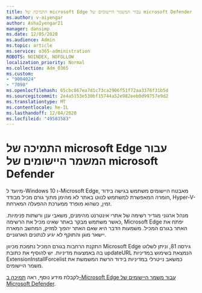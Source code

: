 ```yaml
---
title: התמיכה של microsoft Edge עבור המשמר היישומים של microsoft Defender
ms.author: v-aiyengar
author: AshaIyengar21
manager: dansimp
ms.date: 12/05/2020
ms.audience: Admin
ms.topic: article
ms.service: o365-administration
ROBOTS: NOINDEX, NOFOLLOW
localization_priority: Normal
ms.collection: Adm_O365
ms.custom:
- "9004024"
- "7090"
ms.openlocfilehash: 65cbc867ea7d1c73ca2906f51f72aa3376f31b5d
ms.sourcegitcommit: 2e4a5153e530bf15744a52e982eeb0d99757e9d2
ms.translationtype: MT
ms.contentlocale: he-IL
ms.lasthandoff: 12/04/2020
ms.locfileid: "49583583"
---
```

# <a name="microsoft-edges-support-for-microsoft-defender-application-guard"></a>התמיכה של microsoft Edge עבור המשמר היישומים של microsoft Defender

מיועד ל-Windows 10 ו-Microsoft Edge, מאבטח היישומים משתמש בגישה בידוד חומרה המאפשרת למשתמש לנווט באתר לא מהימן מתוך גורם מכיל מבודד, Hyper-V-זמין, כשהוא מופרד ממערכת ההפעלה המארחת.

מנהל ארגוני מגדיר רשימה של אתרי אינטרנט מהימנים, משאבי ענן ורשתות פנימיות. כאשר משתמש מבקר באתר שאינו מכיל את הרשימה, Microsoft Edge יפתח את האתר בגורם המכיל. משמעות הדבר היא שאם האתר יהפוך למזיק, המחשב המארח יישאר מוגן והתוקף לא יגיע לנתונים הארגוניים.

התקנת הרחבות בגורם המכיל נתמכת מכיוון Microsoft Edge גירסה 81, וניתן לשלוט בה באמצעות מדיניות. יש להוסיף את כתובת updateURL הנמצאת בשימוש במדיניות ExtensionInstallForcelist כמשאב נייטרלי במדיניות בידוד הרשת המשמשת את משמר היישומים.

לקבלת מידע נוסף, ראה [תמיכה ב-Microsoft Edge עבור משמר היישומים של Microsoft Defender](https://go.microsoft.com/fwlink/?linkid=2134229).
